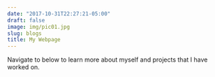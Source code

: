 ```yaml
---
date: "2017-10-31T22:27:21-05:00"
draft: false
image: img/pic01.jpg
slug: blogs
title: My Webpage
---
```


Navigate to below to learn more about myself and projects that I have worked on.